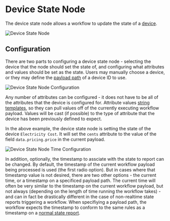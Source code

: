 # Device State Node

The device state node allows a workflow to update the state of a [device](/devices/overview/#device-configuration).

![Device State Node](/images/workflows/outputs/device-state-node.png "Device State Node")

## Configuration

There are two parts to configuring a device state node - selecting the device that the node should set the state of, and configuring what attributes and values should be set as the state. Users may manually choose a device, or they may define the [payload path](/workflows/accessing-payload-data/#payload-paths) of a device ID to use.

![Device State Node Configuration](/images/workflows/outputs/device-state-node-config.png "Device State Node Configuration")

Any number of attributes can be configured - it does not have to be all of the attributes that the device is configured for.  Attribute values [string templates](/workflows/accessing-payload-data/#string-templates), so they can pull values off of the currently executing workflow payload.  Values will be cast (if possible) to the type of attribute that the device has been previously defined to expect.

In the above example, the device state node is setting the state of the device `Electricity Cost`.  It will set the `cents` attribute to the value of the field `data.pricing.price` in the current payload.

![Device State Node Time Configuration](/images/workflows/outputs/device-state-node-config-time.png "Device State Node Time Configuration")

In addition, optionally, the timestamp to assciate with the state to report can be changed. By default, the timestamp of the current workflow payload being processed is used (the first radio option). But in cases where that timestamp value is not desired, there are two other options - the current time, or a timestamp on a specificed payload path. The current time will often be very similar to the timestamp on the current workflow payload, but not always (depending on the length of time running the workflow takes) - and can in fact be drastically different in the case of non-realtime state reports triggering a workflow. When specifiying a payload path, the workflow expects the timestamp to conform to the same rules as a timestamp on a [normal state report](/devices/state/#including-timestamps).
